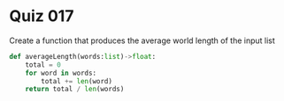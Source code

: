 # Quiz 017

Create a function that produces the average world length of the input list


```.py
def averageLength(words:list)->float:
    total = 0
    for word in words:
        total += len(word)
    return total / len(words)

